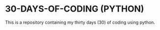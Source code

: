 # 30-DAYS-OF-CODING (PYTHON)
This is a repository containing my thirty days (30) of coding using python. 
